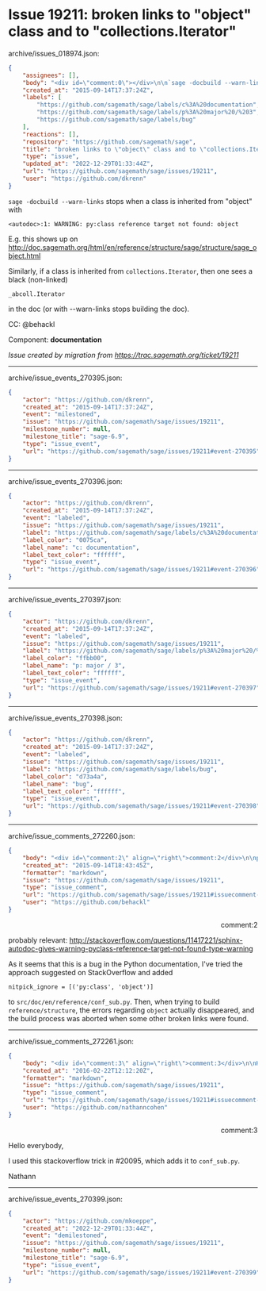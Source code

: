 # Issue 19211: broken links to "object" class and to "collections.Iterator"

archive/issues_018974.json:
```json
{
    "assignees": [],
    "body": "<div id=\"comment:0\"></div>\n\n`sage -docbuild --warn-links` stops when a class is inherited from \"object\" with\n\n```\n<autodoc>:1: WARNING: py:class reference target not found: object\n```\nE.g. this shows up on \nhttp://doc.sagemath.org/html/en/reference/structure/sage/structure/sage_object.html\n\nSimilarly, if a class is inherited from `collections.Iterator`, then one sees a black (non-linked)\n\n```\n_abcoll.Iterator\n```\nin the doc (or with --warn-links stops building the doc).\n\nCC:  @behackl\n\nComponent: **documentation**\n\n_Issue created by migration from https://trac.sagemath.org/ticket/19211_\n\n",
    "created_at": "2015-09-14T17:37:24Z",
    "labels": [
        "https://github.com/sagemath/sage/labels/c%3A%20documentation",
        "https://github.com/sagemath/sage/labels/p%3A%20major%20/%203",
        "https://github.com/sagemath/sage/labels/bug"
    ],
    "reactions": [],
    "repository": "https://github.com/sagemath/sage",
    "title": "broken links to \"object\" class and to \"collections.Iterator\"",
    "type": "issue",
    "updated_at": "2022-12-29T01:33:44Z",
    "url": "https://github.com/sagemath/sage/issues/19211",
    "user": "https://github.com/dkrenn"
}
```
<div id="comment:0"></div>

`sage -docbuild --warn-links` stops when a class is inherited from "object" with

```
<autodoc>:1: WARNING: py:class reference target not found: object
```
E.g. this shows up on 
http://doc.sagemath.org/html/en/reference/structure/sage/structure/sage_object.html

Similarly, if a class is inherited from `collections.Iterator`, then one sees a black (non-linked)

```
_abcoll.Iterator
```
in the doc (or with --warn-links stops building the doc).

CC:  @behackl

Component: **documentation**

_Issue created by migration from https://trac.sagemath.org/ticket/19211_





---

archive/issue_events_270395.json:
```json
{
    "actor": "https://github.com/dkrenn",
    "created_at": "2015-09-14T17:37:24Z",
    "event": "milestoned",
    "issue": "https://github.com/sagemath/sage/issues/19211",
    "milestone_number": null,
    "milestone_title": "sage-6.9",
    "type": "issue_event",
    "url": "https://github.com/sagemath/sage/issues/19211#event-270395"
}
```



---

archive/issue_events_270396.json:
```json
{
    "actor": "https://github.com/dkrenn",
    "created_at": "2015-09-14T17:37:24Z",
    "event": "labeled",
    "issue": "https://github.com/sagemath/sage/issues/19211",
    "label": "https://github.com/sagemath/sage/labels/c%3A%20documentation",
    "label_color": "0075ca",
    "label_name": "c: documentation",
    "label_text_color": "ffffff",
    "type": "issue_event",
    "url": "https://github.com/sagemath/sage/issues/19211#event-270396"
}
```



---

archive/issue_events_270397.json:
```json
{
    "actor": "https://github.com/dkrenn",
    "created_at": "2015-09-14T17:37:24Z",
    "event": "labeled",
    "issue": "https://github.com/sagemath/sage/issues/19211",
    "label": "https://github.com/sagemath/sage/labels/p%3A%20major%20/%203",
    "label_color": "ffbb00",
    "label_name": "p: major / 3",
    "label_text_color": "ffffff",
    "type": "issue_event",
    "url": "https://github.com/sagemath/sage/issues/19211#event-270397"
}
```



---

archive/issue_events_270398.json:
```json
{
    "actor": "https://github.com/dkrenn",
    "created_at": "2015-09-14T17:37:24Z",
    "event": "labeled",
    "issue": "https://github.com/sagemath/sage/issues/19211",
    "label": "https://github.com/sagemath/sage/labels/bug",
    "label_color": "d73a4a",
    "label_name": "bug",
    "label_text_color": "ffffff",
    "type": "issue_event",
    "url": "https://github.com/sagemath/sage/issues/19211#event-270398"
}
```



---

archive/issue_comments_272260.json:
```json
{
    "body": "<div id=\"comment:2\" align=\"right\">comment:2</div>\n\nprobably relevant: http://stackoverflow.com/questions/11417221/sphinx-autodoc-gives-warning-pyclass-reference-target-not-found-type-warning\n\nAs it seems that this is a bug in the Python documentation, I've tried the approach suggested on StackOverflow and added\n\n```\nnitpick_ignore = [('py:class', 'object')]\n```\nto `src/doc/en/reference/conf_sub.py`. Then, when trying to build `reference/structure`, the errors regarding `object` actually disappeared, and the build process was aborted when some other broken links were found.",
    "created_at": "2015-09-14T18:43:45Z",
    "formatter": "markdown",
    "issue": "https://github.com/sagemath/sage/issues/19211",
    "type": "issue_comment",
    "url": "https://github.com/sagemath/sage/issues/19211#issuecomment-272260",
    "user": "https://github.com/behackl"
}
```

<div id="comment:2" align="right">comment:2</div>

probably relevant: http://stackoverflow.com/questions/11417221/sphinx-autodoc-gives-warning-pyclass-reference-target-not-found-type-warning

As it seems that this is a bug in the Python documentation, I've tried the approach suggested on StackOverflow and added

```
nitpick_ignore = [('py:class', 'object')]
```
to `src/doc/en/reference/conf_sub.py`. Then, when trying to build `reference/structure`, the errors regarding `object` actually disappeared, and the build process was aborted when some other broken links were found.



---

archive/issue_comments_272261.json:
```json
{
    "body": "<div id=\"comment:3\" align=\"right\">comment:3</div>\n\nHello everybody,\n\nI used this stackoverflow trick in #20095, which adds it to `conf_sub.py`.\n\nNathann",
    "created_at": "2016-02-22T12:12:20Z",
    "formatter": "markdown",
    "issue": "https://github.com/sagemath/sage/issues/19211",
    "type": "issue_comment",
    "url": "https://github.com/sagemath/sage/issues/19211#issuecomment-272261",
    "user": "https://github.com/nathanncohen"
}
```

<div id="comment:3" align="right">comment:3</div>

Hello everybody,

I used this stackoverflow trick in #20095, which adds it to `conf_sub.py`.

Nathann



---

archive/issue_events_270399.json:
```json
{
    "actor": "https://github.com/mkoeppe",
    "created_at": "2022-12-29T01:33:44Z",
    "event": "demilestoned",
    "issue": "https://github.com/sagemath/sage/issues/19211",
    "milestone_number": null,
    "milestone_title": "sage-6.9",
    "type": "issue_event",
    "url": "https://github.com/sagemath/sage/issues/19211#event-270399"
}
```
